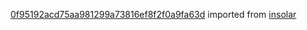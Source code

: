 [0f95192acd75aa981299a73816ef8f2f0a9fa63d](https://github.com/insolar/insolar/commit/0f95192acd75aa981299a73816ef8f2f0a9fa63d) imported from [insolar](https://github.com/insolar/insolar)
